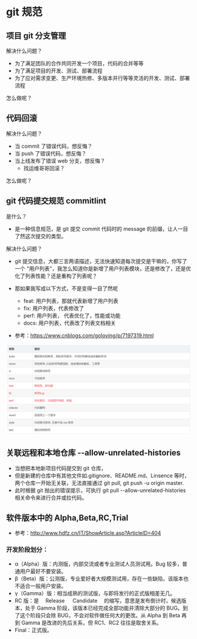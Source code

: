# git 规范 <Badge type="danger" text="will do" />

## 项目 git 分支管理

解决什么问题？

- 为了满足团队的合作共同开发一个项目，代码的合并等等
- 为了满足项目的开发、测试、部署流程
- 为了应对需求变更、生产环境热修、多版本并行等等灵活的开发、测试、部署流程

怎么做呢？

## 代码回滚

解决什么问题？

- 当 commit 了错误代码，想反悔？
- 当 push 了错误代码，想反悔？
- 当上线发布了错误 web 分支，想反悔？
  - 找运维哥哥回滚？

怎么做呢？

## git 代码提交规范 commitlint

是什么？

- 是一种信息规范，是 git 提交 commit 代码时的 message 的前缀，让人一目了然这次提交的类型。

解决什么问题？

- git 提交信息，大都三言两语描述，无法快速知道每次提交是干嘛的，你写了一个 "用户列表"，我怎么知道你是新增了用户列表模块，还是修改了，还是优化了列表性能？还是重构了列表呢？
- 那如果我写成以下方式，不是变得一目了然呢

  - feat: 用户列表，那就代表新增了用户列表
  - fix: 用户列表，代表修改了
  - perf: 用户列表， 代表优化了，性能或功能
  - docs: 用户列表，代表改了列表文档相关

- 参考：https://www.cnblogs.com/goloving/p/7197319.html

![commitlint规范图](image.png)

## 关联远程和本地仓库 --allow-unrelated-histories

- 当想把本地新项目代码提交到 git 仓库，
- 但是新建的仓库中有其他文件如.gitignore、README.md、Linsence 等时，两个仓库一开始无关联，无法直接通过 git pull, git push -u origin master.
- 此时根据 git 抛出的错误提示，可执行 git pull --allow-unrelated-histories 相关命令来进行合并或拉代码。

## 软件版本中的 Alpha,Beta,RC,Trial

- 参考：http://www.hdfz.cn/IT/ShowArticle.asp?ArticleID=404

### 开发阶段划分：

- α（Alpha）版：内测版，内部交流或者专业测试人员测试用。Bug 较多，普通用户最好不要安装。
- β（Beta）版：公测版，专业爱好者大规模测试用，存在一些缺陷，该版本也不适合一般用户安装。
- γ（Gamma）版：相当成熟的测试版，与即将发行的正式版相差无几。
- RC 版：是　 Release 　 Candidate 　的缩写，意思是发布倒计时，候选版本，处于 Gamma 阶段，该版本已经完成全部功能并清除大部分的 BUG。到了这个阶段只会除 BUG，不会对软件做任何大的更改。从 Alpha 到 Beta 再到 Gamma 是改进的先后关系，但 RC1、RC2 往往是取舍关系。
- Final：正式版。
